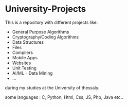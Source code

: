 # University-Projects
This is a repository with different projects like:
* General Purpose Algorithms 
* Cryptography/Coding Algorithms 
* Data Structures 
* Files 
* Compilers
* Mobile Apps 
* Websites 
* Unit Testing
* AI/ML - Data Mining
* ...

during my studies at the University of thessaly.

some languages : C, Python, Html, Css, JS, Php, Java etc..
